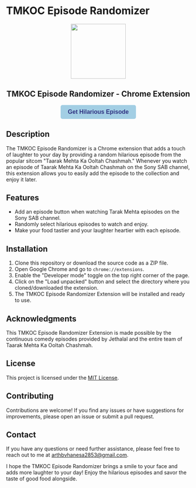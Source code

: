 # TMKOC Episode Randomizer

<p align="center">
<img align=center height=150px src="https://github.com/ArthVhanesa/tmkoc-chrome-extension/assets/77712031/a5820549-6634-4237-b079-6fa77582eea1"/>
</p>
<h2 align="center">TMKOC Episode Randomizer - Chrome Extension</h2>

<p align="center">
<a href="https://tmkoc-perfect-episodes.cyclic.app/random-episode" target="_blank">
    <button style="display: inline-block; padding: 10px 20px; background-color: #a2cee4; color: #2e3180; border: none; border-radius: 5px; cursor: pointer; font-size: 16px; font-weight: 600;">Get Hilarious Episode</button>
</a>
</p>

## Description

The TMKOC Episode Randomizer is a Chrome extension that adds a touch of laughter to your day by providing a random hilarious episode from the popular sitcom "Taarak Mehta Ka Ooltah Chashmah." Whenever you watch an episode of Taarak Mehta Ka Ooltah Chashmah on the Sony SAB channel, this extension allows you to easily add the episode to the collection and enjoy it later.

## Features

- Add an episode button when watching Tarak Mehta episodes on the Sony SAB channel.
- Randomly select hilarious episodes to watch and enjoy.
- Make your food tastier and your laughter heartier with each episode.

## Installation

1. Clone this repository or download the source code as a ZIP file.
2. Open Google Chrome and go to `chrome://extensions`.
3. Enable the "Developer mode" toggle on the top right corner of the page.
4. Click on the "Load unpacked" button and select the directory where you cloned/downloaded the extension.
5. The TMKOC Episode Randomizer Extension will be installed and ready to use.

## Acknowledgments

This TMKOC Episode Randomizer Extension is made possible by the continuous comedy episodes provided by Jethalal and the entire team of Taarak Mehta Ka Ooltah Chashmah.

## License

This project is licensed under the [MIT License](LICENSE).

## Contributing

Contributions are welcome! If you find any issues or have suggestions for improvements, please open an issue or submit a pull request.

## Contact

If you have any questions or need further assistance, please feel free to reach out to me at [arthbvhanesa2853@gmail.com](mailto:arthbvhanesa2853@gmail.com).

I hope the TMKOC Episode Randomizer brings a smile to your face and adds more laughter to your day! Enjoy the hilarious episodes and savor the taste of good food alongside.

